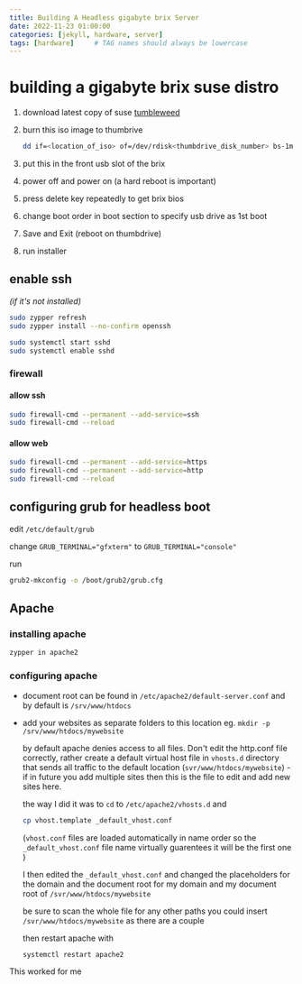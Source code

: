 ```yaml
---
title: Building A Headless gigabyte brix Server
date: 2022-11-23 01:00:00
categories: [jekyll, hardware, server]
tags: [hardware]     # TAG names should always be lowercase
---
```

# building a gigabyte brix suse distro

1. download latest copy of suse [tumbleweed](https://get.opensuse.org/tumbleweed)

2. burn this iso image to thumbrive

   ```sh
   dd if=<location_of_iso> of=/dev/rdisk<thumbdrive_disk_number> bs-1m
   ```

3. put this in the front usb slot of the brix

4. power off and power on (a hard reboot is important)

5. press delete key repeatedly to get brix bios

6. change boot order in boot section to specify usb drive as 1st boot
7. Save and Exit (reboot on thumbdrive)
8. run installer

## enable ssh

*(if it's not installed)*

```sh
sudo zypper refresh
sudo zypper install --no-confirm openssh

sudo systemctl start sshd
sudo systemctl enable sshd
```

### firewall

#### allow ssh

```sh
sudo firewall-cmd --permanent --add-service=ssh
sudo firewall-cmd --reload
```

#### allow web

```sh
sudo firewall-cmd --permanent --add-service=https
sudo firewall-cmd --permanent --add-service=http
sudo firewall-cmd --reload
```

## configuring grub for headless boot

edit `/etc/default/grub`

change `GRUB_TERMINAL="gfxterm"` to `GRUB_TERMINAL="console"`

run

```sh
grub2-mkconfig -o /boot/grub2/grub.cfg
```

## Apache

### installing apache

```sh
zypper in apache2
```

### configuring apache

- document root can be found in `/etc/apache2/default-server.conf` and by default is `/srv/www/htdocs`

- add your websites as separate folders to this location eg. `mkdir -p /srv/www/htdocs/mywebsite`

   by default apache denies access to all files. Don't edit the http.conf file correctly, rather create a default virtual host file in `vhosts.d` directory that sends all traffic to the default location (`svr/www/htdocs/mywebsite`) - if in future you add multiple sites then this is the file to edit and add new sites here.

  the way I did it was to `cd` to `/etc/apache2/vhosts.d` and

  ```sh
  cp vhost.template _default_vhost.conf
  ```

  (`vhost.conf` files are loaded automatically in name order so the `_default_vhost.conf` file name virtually guarentees it will be the first one )

  I then edited the `_default_vhost.conf` and changed the placeholders for the domain and the document root for my domain and my document root of `/svr/www/htdocs/mywebsite`

  be sure to scan the whole file for any other paths you could insert `/svr/www/htdocs/mywebsite` as there are a couple

  then restart apache with

  ```sh
  systemctl restart apache2
  ```

This worked for me
